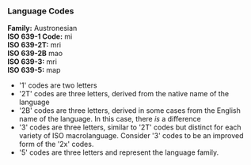 ### Language Codes

**Family:** Austronesian \
**ISO 639-1 Code:** mi \
**ISO 639-2T:** mri \
**ISO 639-2B** mao \
**ISO 639-3:** mri \
**ISO 639-5:** map

* '1' codes are two letters
* '2T' codes are three letters, derived from the native name of the language
* '2B' codes are three letters, derived in some cases from the English name of the language. In this case, there *is* a difference
* '3' codes are three letters, similar to '2T' codes but distinct for each variety of ISO macrolanguage. Consider '3' codes to be an improved form of the '2x'  codes.
* '5' codes are three letters and represent the language family.